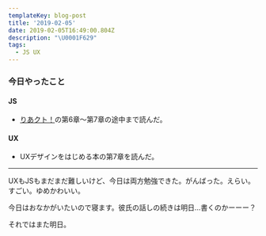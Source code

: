 ```yaml
---
templateKey: blog-post
title: '2019-02-05'
date: 2019-02-05T16:49:00.804Z
description: "\U0001F629"
tags:
  - JS UX
---
```

### 今日やったこと
#### JS

* [りあクト！](https://oukayuka.booth.pm/)の第6章〜第7章の途中まで読んだ。

#### UX

* UXデザインをはじめる本の第7章を読んだ。

-----

UXもJSもまだまだ難しいけど、今日は両方勉強できた。がんばった。えらい。すごい。ゆめかわいい。

今日はおなかがいたいので寝ます。彼氏の話しの続きは明日…書くのかーーー？

それではまた明日。
